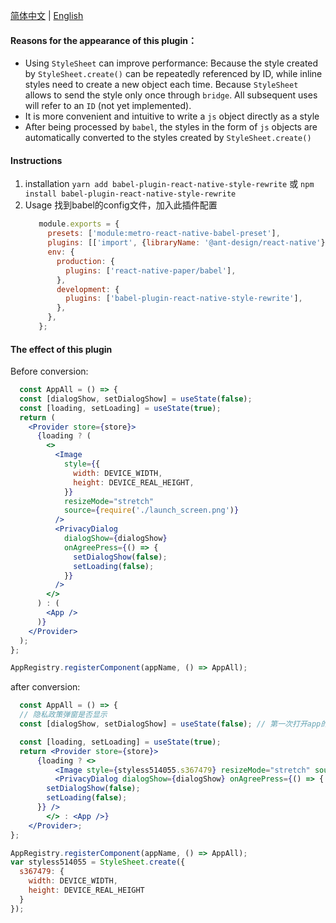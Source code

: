 [简体中文](./readme.zh.md) | [English](./readme.md)

#### Reasons for the appearance of this plugin：
  - Using `StyleSheet` can improve performance:
    Because the style created by `StyleSheet.create()` can be repeatedly referenced by ID, while inline styles need to create a new object each time.
    Because `StyleSheet` allows to send the style only once through `bridge`. All subsequent uses will refer to an `ID` (not yet implemented).
  - It is more convenient and intuitive to write a `js` object directly as a style
  - After being processed by `babel`, the styles in the form of `js` objects are automatically converted to the styles created by `StyleSheet.create()`

#### Instructions
  1. installation
    `yarn add babel-plugin-react-native-style-rewrite` 或 `npm install babel-plugin-react-native-style-rewrite`
  2. Usage
     找到babel的config文件，加入此插件配置
     ```js
        module.exports = {
          presets: ['module:metro-react-native-babel-preset'],
          plugins: [['import', {libraryName: '@ant-design/react-native'}]],
          env: {
            production: {
              plugins: ['react-native-paper/babel'],
            },
            development: {
              plugins: ['babel-plugin-react-native-style-rewrite'],
            },
          },
        };

     ``` 

#### The effect of this plugin

  Before conversion:
  ```jsx
    const AppAll = () => {
    const [dialogShow, setDialogShow] = useState(false);
    const [loading, setLoading] = useState(true);
    return (
      <Provider store={store}>
        {loading ? (
          <>
            <Image
              style={{
                width: DEVICE_WIDTH,
                height: DEVICE_REAL_HEIGHT,
              }}
              resizeMode="stretch"
              source={require('./launch_screen.png')}
            />
            <PrivacyDialog
              dialogShow={dialogShow}
              onAgreePress={() => {
                setDialogShow(false);
                setLoading(false);
              }}
            />
          </>
        ) : (
          <App />
        )}
      </Provider>
    );
  };

  AppRegistry.registerComponent(appName, () => AppAll);
  ```
  after conversion:
  ```jsx
    const AppAll = () => {
    // 隐私政策弹窗是否显示
    const [dialogShow, setDialogShow] = useState(false); // 第一次打开app的加载状态

    const [loading, setLoading] = useState(true);
    return <Provider store={store}>
        {loading ? <>
            <Image style={styless514055.s367479} resizeMode="stretch" source={require('./launch_screen.png')} />
            <PrivacyDialog dialogShow={dialogShow} onAgreePress={() => {
          setDialogShow(false);
          setLoading(false);
        }} />
          </> : <App />}
      </Provider>;
  };

  AppRegistry.registerComponent(appName, () => AppAll);
  var styless514055 = StyleSheet.create({
    s367479: {
      width: DEVICE_WIDTH,
      height: DEVICE_REAL_HEIGHT
    }
  });
  ```

